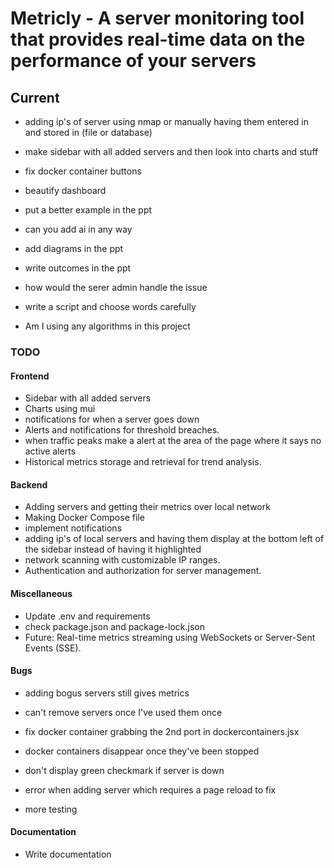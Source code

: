 # Metricly - A server monitoring tool that provides real-time data on the performance of your servers

## Current

- adding ip's of server using nmap or manually having them entered in and stored in (file or database)
- make sidebar with all added servers and then look into charts and stuff
- fix docker container buttons
- beautify dashboard

- put a better example in the ppt
- can you add ai in any way
- add diagrams in the ppt
- write outcomes in the ppt
- how would the serer admin handle the issue
- write a script and choose words carefully
- Am I using any algorithms in this project

### TODO

#### Frontend

- Sidebar with all added servers
- Charts using mui
- notifications for when a server goes down
- Alerts and notifications for threshold breaches.
- when traffic peaks make a alert at the area of the page where it says no active alerts
- Historical metrics storage and retrieval for trend analysis.

#### Backend

- Adding servers and getting their metrics over local network
- Making Docker Compose file
- implement notifications
- adding ip's of local servers and having them display at the bottom left of the sidebar instead of having it highlighted
- network scanning with customizable IP ranges.
- Authentication and authorization for server management.

#### Miscellaneous

- Update .env and requirements
- check package.json and package-lock.json
- Future: Real-time metrics streaming using WebSockets or Server-Sent Events (SSE).

#### Bugs

- adding bogus servers still gives metrics
- can't remove servers once I've used them once
- fix docker container grabbing the 2nd port in dockercontainers.jsx
- docker containers disappear once they've been stopped
- don't display green checkmark if server is down
- error when adding server which requires a page reload to fix

- more testing

#### Documentation

- Write documentation
